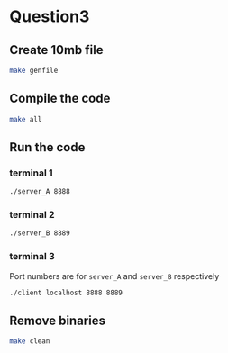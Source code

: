 # Question3

## Create 10mb file

```bash
make genfile
```

## Compile the code

```bash
make all
```

## Run the code

### terminal 1

```bash
./server_A 8888
```

### terminal 2

```bash
./server_B 8889
```

### terminal 3
Port numbers are for `server_A` and `server_B` respectively

```bash
./client localhost 8888 8889
```

## Remove binaries

```bash
make clean
```
